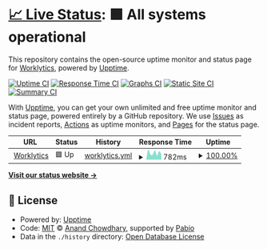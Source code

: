 # [📈 Live Status](https://www.worklytics-status.com): <!--live status--> **🟩 All systems operational**

This repository contains the open-source uptime monitor and status page for [Worklytics](https://www.worklytics.co), powered by [Upptime](https://github.com/upptime/upptime).

[![Uptime CI](https://github.com/worklytics/w8s-status/workflows/Uptime%20CI/badge.svg)](https://github.com/worklytics/w8s-status/actions?query=workflow%3A%22Uptime+CI%22)
[![Response Time CI](https://github.com/worklytics/w8s-status/workflows/Response%20Time%20CI/badge.svg)](https://github.com/worklytics/w8s-status/actions?query=workflow%3A%22Response+Time+CI%22)
[![Graphs CI](https://github.com/worklytics/w8s-status/workflows/Graphs%20CI/badge.svg)](https://github.com/worklytics/w8s-status/actions?query=workflow%3A%22Graphs+CI%22)
[![Static Site CI](https://github.com/worklytics/w8s-status/workflows/Static%20Site%20CI/badge.svg)](https://github.com/worklytics/w8s-status/actions?query=workflow%3A%22Static+Site+CI%22)
[![Summary CI](https://github.com/worklytics/w8s-status/workflows/Summary%20CI/badge.svg)](https://github.com/worklytics/w8s-status/actions?query=workflow%3A%22Summary+CI%22)

With [Upptime](https://upptime.js.org), you can get your own unlimited and free uptime monitor and status page, powered entirely by a GitHub repository. We use [Issues](https://github.com/worklytics/w8s-status/issues) as incident reports, [Actions](https://github.com/worklytics/w8s-status/actions) as uptime monitors, and [Pages](https://www.worklytics-status.com) for the status page.

<!--start: status pages-->
<!-- This summary is generated by Upptime (https://github.com/upptime/upptime) -->
<!-- Do not edit this manually, your changes will be overwritten -->
<!-- prettier-ignore -->
| URL | Status | History | Response Time | Uptime |
| --- | ------ | ------- | ------------- | ------ |
| <img alt="" src="https://icons.duckduckgo.com/ip3/app.worklytics.co.ico" height="13"> [Worklytics](https://app.worklytics.co) | 🟩 Up | [worklytics.yml](https://github.com/Worklytics/w8s-status/commits/HEAD/history/worklytics.yml) | <details><summary><img alt="Response time graph" src="./graphs/worklytics/response-time-week.png" height="20"> 782ms</summary><br><a href="https://www.worklytics-status.com/history/worklytics"><img alt="Response time 873" src="https://img.shields.io/endpoint?url=https%3A%2F%2Fraw.githubusercontent.com%2FWorklytics%2Fw8s-status%2FHEAD%2Fapi%2Fworklytics%2Fresponse-time.json"></a><br><a href="https://www.worklytics-status.com/history/worklytics"><img alt="24-hour response time 651" src="https://img.shields.io/endpoint?url=https%3A%2F%2Fraw.githubusercontent.com%2FWorklytics%2Fw8s-status%2FHEAD%2Fapi%2Fworklytics%2Fresponse-time-day.json"></a><br><a href="https://www.worklytics-status.com/history/worklytics"><img alt="7-day response time 782" src="https://img.shields.io/endpoint?url=https%3A%2F%2Fraw.githubusercontent.com%2FWorklytics%2Fw8s-status%2FHEAD%2Fapi%2Fworklytics%2Fresponse-time-week.json"></a><br><a href="https://www.worklytics-status.com/history/worklytics"><img alt="30-day response time 873" src="https://img.shields.io/endpoint?url=https%3A%2F%2Fraw.githubusercontent.com%2FWorklytics%2Fw8s-status%2FHEAD%2Fapi%2Fworklytics%2Fresponse-time-month.json"></a><br><a href="https://www.worklytics-status.com/history/worklytics"><img alt="1-year response time 873" src="https://img.shields.io/endpoint?url=https%3A%2F%2Fraw.githubusercontent.com%2FWorklytics%2Fw8s-status%2FHEAD%2Fapi%2Fworklytics%2Fresponse-time-year.json"></a></details> | <details><summary><a href="https://www.worklytics-status.com/history/worklytics">100.00%</a></summary><a href="https://www.worklytics-status.com/history/worklytics"><img alt="All-time uptime 100.00%" src="https://img.shields.io/endpoint?url=https%3A%2F%2Fraw.githubusercontent.com%2FWorklytics%2Fw8s-status%2FHEAD%2Fapi%2Fworklytics%2Fuptime.json"></a><br><a href="https://www.worklytics-status.com/history/worklytics"><img alt="24-hour uptime 100.00%" src="https://img.shields.io/endpoint?url=https%3A%2F%2Fraw.githubusercontent.com%2FWorklytics%2Fw8s-status%2FHEAD%2Fapi%2Fworklytics%2Fuptime-day.json"></a><br><a href="https://www.worklytics-status.com/history/worklytics"><img alt="7-day uptime 100.00%" src="https://img.shields.io/endpoint?url=https%3A%2F%2Fraw.githubusercontent.com%2FWorklytics%2Fw8s-status%2FHEAD%2Fapi%2Fworklytics%2Fuptime-week.json"></a><br><a href="https://www.worklytics-status.com/history/worklytics"><img alt="30-day uptime 100.00%" src="https://img.shields.io/endpoint?url=https%3A%2F%2Fraw.githubusercontent.com%2FWorklytics%2Fw8s-status%2FHEAD%2Fapi%2Fworklytics%2Fuptime-month.json"></a><br><a href="https://www.worklytics-status.com/history/worklytics"><img alt="1-year uptime 100.00%" src="https://img.shields.io/endpoint?url=https%3A%2F%2Fraw.githubusercontent.com%2FWorklytics%2Fw8s-status%2FHEAD%2Fapi%2Fworklytics%2Fuptime-year.json"></a></details>

<!--end: status pages-->

[**Visit our status website →**](https://www.worklytics-status.com)

## 📄 License

- Powered by: [Upptime](https://github.com/upptime/upptime)
- Code: [MIT](./LICENSE) © [Anand Chowdhary](https://anandchowdhary.com), supported by [Pabio](https://pabio.com)
- Data in the `./history` directory: [Open Database License](https://opendatacommons.org/licenses/odbl/1-0/)
